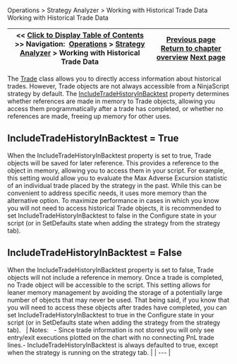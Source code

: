 ﻿
Operations \> Strategy Analyzer \> Working with Historical Trade Data
Working with Historical Trade Data

| \<\< [Click to Display Table of Contents](strategyanalyzer_properties_2.md) \>\> **Navigation:**     [Operations](operations.md) \> [Strategy Analyzer](strategy_analyzer.md) \> Working with Historical Trade Data | [Previous page](strategyanalyzer_properties.md) [Return to chapter overview](strategy_analyzer.md) [Next page](strategy_builder.md) |
| --- | --- |

The [Trade](trade.md) class allows you to directly access information about historical trades. However, Trade objects are not always accessible from a NinjaScript strategy by default. The [IncludeTradeHistoryInBacktest](includetradehistoryinbacktest.md) property determines whether references are made in memory to Trade objects, allowing you access them programmatically after a trade has completed, or whether no references are made, freeing up memory for other uses.
 
## IncludeTradeHistoryInBacktest \= True
When the IncludeTradeHistoryInBacktest property is set to true, Trade objects will be saved for later reference. This provides a reference to the object in memory, allowing you to access them in your script. For example, this setting would allow you to evaluate the Max Adverse Excursion statistic of an individual trade placed by the strategy in the past. While this can be convenient to address specific needs, it uses more memory than the alternative option. To maximize performance in cases in which you know you will not need to access historical Trade objects, it is recommended to set IncludeTradeHistoryInBacktest to false in the Configure state in your script (or in SetDefaults state when adding the strategy from the strategy tab).
 
## IncludeTradeHistoryInBacktest \= False
When the IncludeTradeHistoryInBacktest property is set to false, Trade objects will not include a reference in memory. Once a trade is completed, no Trade object will be accessible to the script. This setting allows for leaner memory management by avoiding the storage of a potentially large number of objects that may never be used. That being said, if you know that you will need to access these objects after trades have completed, you can set IncludeTradeHistoryInBacktest to true in the Configure state in your script (or in SetDefaults state when adding the strategy from the strategy tab).
 
| Notes:   - Since trade information is not stored you will only see entry/exit executions plotted on the chart with no connecting PnL trade lines.- IncludeTradeHistoryInBacktest is always defaulted to true, except when the strategy is running on the strategy tab. |
| --- |

 
